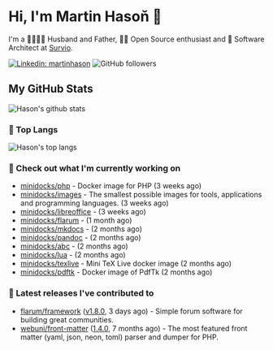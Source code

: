 # Hi, I'm Martin Hasoň 👋

I'm a 👨‍👩‍👧‍👦 Husband and Father, 🧑‍💻 Open Source enthusiast and 📐 Software Architect at [Survio](https://www.survio.com).

[![Linkedin: martinhason](https://img.shields.io/badge/-Martin%20Hasoň-blue?style=flat-square&logo=Linkedin&logoColor=white&link=https://www.linkedin.com/in/martinhason/)](https://www.linkedin.com/in/martinhason/)
![GitHub followers](https://img.shields.io/github/followers/hason?label=Follow&style=social)


## My GitHub Stats
![Hason's github stats](https://github-readme-stats.vercel.app/api?username=hason&show_icons=true&include_all_commits=true&theme=dracula&hide_border=true&hide_title=true)

### 💾 Top Langs
![Hason's top langs](https://github-readme-stats.vercel.app/api/top-langs/?username=hason&layout=compact&theme=dracula&hide_border=true&hide_title=true)

### 👷 Check out what I'm currently working on

- [minidocks/php](https://github.com/minidocks/php) - Docker image for PHP (3 weeks ago)
- [minidocks/images](https://github.com/minidocks/images) - The smallest possible images for tools, applications and programming languages. (3 weeks ago)
- [minidocks/libreoffice](https://github.com/minidocks/libreoffice) -  (3 weeks ago)
- [minidocks/flarum](https://github.com/minidocks/flarum) -  (1 month ago)
- [minidocks/mkdocs](https://github.com/minidocks/mkdocs) -  (2 months ago)
- [minidocks/pandoc](https://github.com/minidocks/pandoc) -  (2 months ago)
- [minidocks/abc](https://github.com/minidocks/abc) -  (2 months ago)
- [minidocks/lua](https://github.com/minidocks/lua) -  (2 months ago)
- [minidocks/texlive](https://github.com/minidocks/texlive) - Mini TeX Live docker image (2 months ago)
- [minidocks/pdftk](https://github.com/minidocks/pdftk) - Docker image of PdfTk (2 months ago)

### 🔭 Latest releases I've contributed to

- [flarum/framework](https://github.com/flarum/framework) ([v1.8.0](https://github.com/flarum/framework/releases/tag/v1.8.0), 3 days ago) - Simple forum software for building great communities.
- [webuni/front-matter](https://github.com/webuni/front-matter) ([1.4.0](https://github.com/webuni/front-matter/releases/tag/1.4.0), 7 months ago) - The most featured front matter (yaml, json, neon, toml) parser and dumper for PHP.
